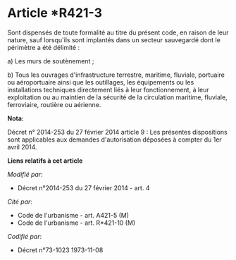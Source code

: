 # Article *R421-3

Sont dispensés de toute formalité au titre du présent code, en raison de leur nature, sauf lorsqu'ils sont implantés dans un
secteur sauvegardé dont le périmètre a été délimité :

a) Les murs de soutènement ;

b) Tous les ouvrages d'infrastructure terrestre, maritime, fluviale, portuaire ou aéroportuaire ainsi que les outillages, les
équipements ou les installations techniques directement liés à leur fonctionnement, à leur exploitation ou au maintien de la
sécurité de la circulation maritime, fluviale, ferroviaire, routière ou aérienne.

**Nota:**

Décret n° 2014-253 du 27 février 2014 article 9 : Les présentes dispositions sont applicables aux demandes d'autorisation
déposées à compter du 1er avril 2014.

**Liens relatifs à cet article**

_Modifié par_:

  - Décret n°2014-253 du 27 février 2014 - art. 4

_Cité par_:

  - Code de l'urbanisme - art. A421-5 (M)
  - Code de l'urbanisme - art. R*421-10 (M)

_Codifié par_:

  - Décret n°73-1023 1973-11-08
